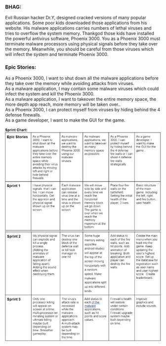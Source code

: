### BHAG:
Evil Russian hacker Dr.Y, designed cracked versions of many popular applications. Some poor kids downloaded those applications from his website. 
His malware applications carries numbers of lethal viruses and tries to overflow the system memory. Thankgod those kids have installed the powerful
antivirus software, Phoenix 3000. You as a Phoenix 3000 must terminate malware processors using physical signals before they take over the memory. 
Meanwhile, you should be careful from those viruses which will infect the system and terminate Phoenix 3000. 

### Epic Stories:

As a Phoenix 3000, I want to shut down all the malware applications before they take over the memory while avoiding attacks from viruses.<br />
As a malware application, I may contain some malware viruses which could infect the system and kill the Phoenix 3000. <br /> 
As a malware application, I want to takeover the entire memory space, the more depth app reach, more memory will be taken over.. <br />
As a Phoenix 3000, I can protect myself from viruses by hiding behind the 4 defense firewalls. <br />
As a game developer, I want to make the GUI for the game. <br />

![Test Image 1](sprint1.PNG)
![Test Image 2](sprint2.PNG)
